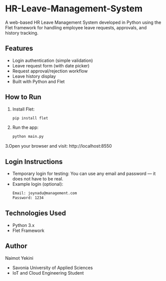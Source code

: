  # HR-Leave-Management-System
A web-based HR Leave Management System developed in Python using the Flet framework for handling employee leave requests, approvals, and history tracking.

## Features
- Login authentication (simple validation)
- Leave request form (with date picker)
- Request approval/rejection workflow
- Leave history display
- Built with Python and Flet



## How to Run
1. Install Flet:
   ```bash
   pip install flet
2. Run the app:
    ```bash
    python main.py
3.Open your browser and visit:
    http://localhost:8550
 
 ## Login Instructions

- Temporary login for testing: You can use any email and password — it does not have to be real.
- Example login (optional):
   ```bash
  Email: joynadu@management.com
  Password: 1234


## Technologies Used
- Python 3.x
- Flet Framework

## Author
Naimot Yekini
- Savonia University of Applied Sciences
- IoT and Cloud Engineering Student

